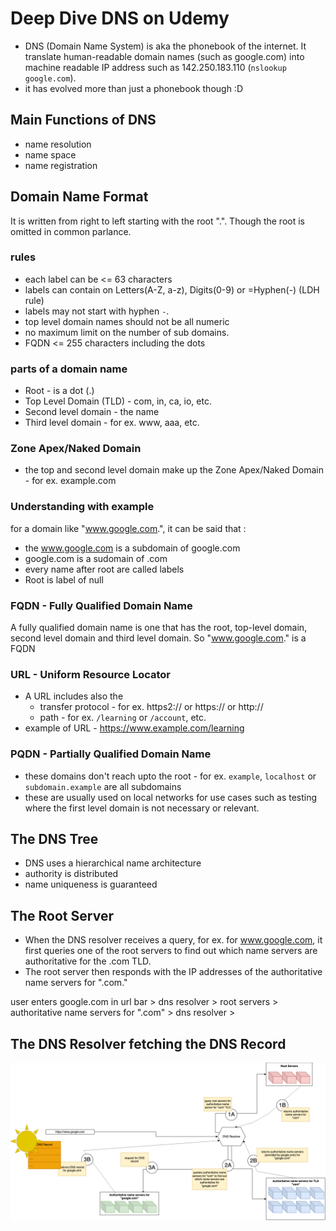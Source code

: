 # Deep Dive DNS on Udemy

- DNS (Domain Name System) is aka the phonebook of the internet.  It translate human-readable domain names (such as google.com) into machine readable IP address such as 142.250.183.110 (`nslookup google.com`).
- it has evolved more than just a phonebook though :D

## Main Functions of DNS
- name resolution
- name space
- name registration

## Domain Name Format
It is written from right to left starting with the root ".".  Though the root is omitted in common parlance.

### rules
- each label can be <= 63 characters
- labels can contain on Letters(A-Z, a-z), Digits(0-9) or =Hyphen(-) (LDH rule)
- labels may not start with hyphen `-`.
- top level domain names should not be all numeric
- no maximum limit on the number of sub domains.
- FQDN <= 255 characters including the dots


### parts of a domain name
- Root - is a dot (.)
- Top Level Domain (TLD) - com, in, ca, io, etc.
- Second level domain - the name
- Third level domain - for ex. www, aaa, etc.

### Zone Apex/Naked Domain
- the top and second level domain make up the Zone Apex/Naked Domain - for ex. example.com

### Understanding with example
for a domain like "www.google.com.", it can be said that :
- the www.google.com is a subdomain of google.com
- google.com is a sudomain of .com
- every name after root are called labels
- Root is label of null

### FQDN - Fully Qualified Domain Name
A fully qualified domain name is one that has the root, top-level domain, second level domain and third level domain.  So "www.google.com." is a FQDN

### URL - Uniform Resource Locator
- A URL includes also the 
  - transfer protocol - for ex. https2:// or https:// or http://
  - path - for ex. `/learning` or `/account`, etc.
- example of URL - https://www.example.com/learning

### PQDN - Partially Qualified Domain Name
- these domains don't reach upto the root - for ex. `example`, `localhost` or `subdomain.example` are all subdomains
- these are usually used on local networks for use cases such as testing where the first level domain is not necessary or relevant.

## The DNS Tree
- DNS uses a hierarchical name architecture
- authority is distributed
- name uniqueness is guaranteed

## The Root Server
- When the DNS resolver receives a query, for ex. for www.google.com, it first queries one of the root servers to find out which name servers are authoritative for the .com TLD.
- The root server then responds with the IP addresses of the authoritative name servers for ".com."


user enters google.com in url bar > dns resolver > root servers > authoritative name servers for ".com" > dns resolver > 

## The DNS Resolver fetching the DNS Record
![alt text](image.png)




